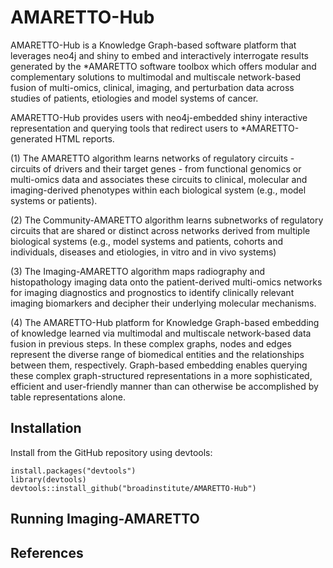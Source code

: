 # AMARETTO-Hub

AMARETTO-Hub is a Knowledge Graph-based software platform that leverages neo4j and shiny to embed and interactively interrogate results generated by the *AMARETTO software toolbox which offers modular and complementary solutions to multimodal and multiscale network-based fusion of multi-omics, clinical, imaging, and perturbation data across studies of patients, etiologies and model systems of cancer.

AMARETTO-Hub provides users with neo4j-embedded shiny interactive representation and querying tools that redirect users to *AMARETTO-generated HTML reports.

(1) The AMARETTO algorithm learns networks of regulatory circuits - circuits of drivers and their target genes - from functional genomics or multi-omics data and associates these circuits to clinical, molecular and imaging-derived phenotypes within each biological system (e.g., model systems or patients).

(2) The Community-AMARETTO algorithm learns subnetworks of regulatory circuits that are shared or distinct across networks derived from multiple biological systems (e.g., model systems and patients, cohorts and individuals, diseases and etiologies, in vitro and in vivo systems)

(3) The Imaging-AMARETTO algorithm maps radiography and histopathology imaging data onto the patient-derived multi-omics networks for imaging diagnostics and prognostics to identify clinically relevant imaging biomarkers and decipher their underlying molecular mechanisms.

(4) The AMARETTO-Hub platform for Knowledge Graph-based embedding of knowledge learned via multimodal and multiscale network-based data fusion in previous steps. In these complex graphs, nodes and edges represent the diverse range of biomedical entities and the relationships between them, respectively. Graph-based embedding enables querying these complex graph-structured representations in a more sophisticated, efficient and user-friendly manner than can otherwise be accomplished by table representations alone.

## Installation

Install from the GitHub repository using devtools:

    install.packages("devtools")
    library(devtools)
    devtools::install_github("broadinstitute/AMARETTO-Hub")

## Running Imaging-AMARETTO

## References